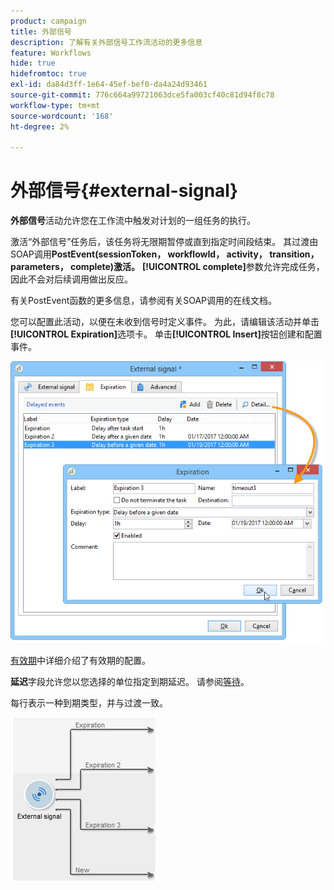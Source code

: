 ```yaml
---
product: campaign
title: 外部信号
description: 了解有关外部信号工作流活动的更多信息
feature: Workflows
hide: true
hidefromtoc: true
exl-id: da84d3ff-1e64-45ef-bef0-da4a24d93461
source-git-commit: 776c664a99721063dce5fa003cf40c81d94f8c78
workflow-type: tm+mt
source-wordcount: '168'
ht-degree: 2%

---
```


# 外部信号{#external-signal}



**外部信号**&#x200B;活动允许您在工作流中触发对计划的一组任务的执行。

激活“外部信号”任务后，该任务将无限期暂停或直到指定时间段结束。 其过渡由SOAP调用&#x200B;**PostEvent(sessionToken， workflowId， activity， transition， parameters， complete)激活。** **[!UICONTROL complete]**&#x200B;参数允许完成任务，因此不会对后续调用做出反应。

有关PostEvent函数的更多信息，请参阅有关SOAP调用的在线文档。

您可以配置此活动，以便在未收到信号时定义事件。 为此，请编辑该活动并单击&#x200B;**[!UICONTROL Expiration]**&#x200B;选项卡。 单击&#x200B;**[!UICONTROL Insert]**&#x200B;按钮创建和配置事件。

![](assets/edit_signal.png)

[有效期](defining-approvals.md)中详细介绍了有效期的配置。

**延迟**&#x200B;字段允许您以您选择的单位指定到期延迟。 请参阅[等待](wait.md)。

每行表示一种到期类型，并与过渡一致。

![](assets/external_sign_diag.png)
